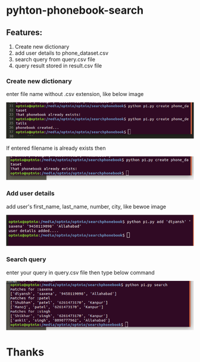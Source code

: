 # pyhton-phonebook-search

## Features:
1. Create new dictionary
2. add user details to phone_dataset.csv
3. search query from query.csv file
4. query result stored in result.csv file

### Create new dictionary

enter file name without .csv extension, like below image

![alt text](https://github.com/geekfarmer/pyhton-phonebook-search/blob/master/filecreated.png "file created")

If entered filename is already exists then 

![alt text](https://github.com/geekfarmer/pyhton-phonebook-search/blob/master/fileexists.png "file already exists")


### Add user details 

add user's first_name, last_name, number, city, like bewoe image

![alt text](https://github.com/geekfarmer/pyhton-phonebook-search/blob/master/add.png "add user_details")

### Search query

enter your query in query.csv file then type below command

![alt text](https://github.com/geekfarmer/pyhton-phonebook-search/blob/master/search.png "search query")

# Thanks

